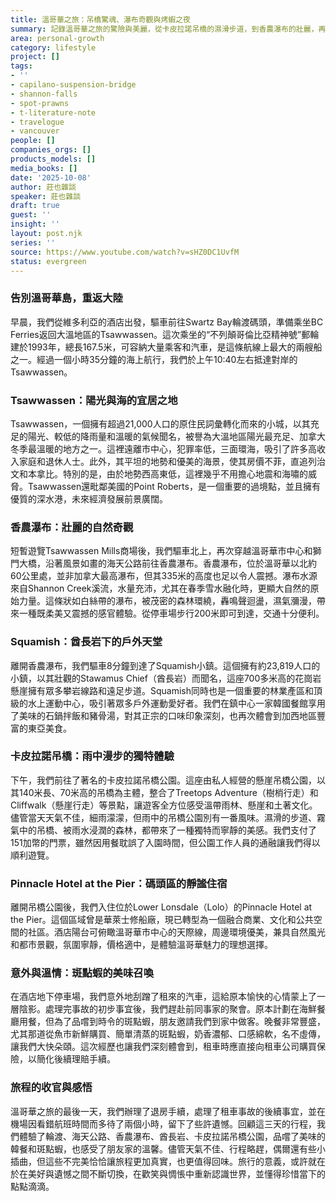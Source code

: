 ```yaml
---
title: 溫哥華之旅：吊橋驚魂、瀑布奇觀與烤蝦之夜
summary: 記錄溫哥華之旅的驚險與美麗，從卡皮拉諾吊橋的濕滑步道，到香農瀑布的壯麗，再到朋友家品嚐新鮮斑點蝦的溫馨夜晚，旅程雖有波折，卻更添回味。
area: personal-growth
category: lifestyle
project: []
tags:
- ''
- capilano-suspension-bridge
- shannon-falls
- spot-prawns
- t-literature-note
- travelogue
- vancouver
people: []
companies_orgs: []
products_models: []
media_books: []
date: '2025-10-08'
author: 莊也雜談
speaker: 莊也雜談
draft: true
guest: ''
insight: ''
layout: post.njk
series: ''
source: https://www.youtube.com/watch?v=sHZ0DC1UvfM
status: evergreen
---
```

### 告別溫哥華島，重返大陸

早晨，我們從維多利亞的酒店出發，驅車前往Swartz Bay輪渡碼頭，準備乘坐BC Ferries返回大溫地區的Tsawwassen。這次乘坐的“不列顛哥倫比亞精神號”郵輪建於1993年，總長167.5米，可容納大量乘客和汽車，是這條航線上最大的兩艘船之一。經過一個小時35分鐘的海上航行，我們於上午10:40左右抵達對岸的Tsawwassen。

### Tsawwassen：陽光與海的宜居之地

Tsawwassen，一個擁有超過21,000人口的原住民詞彙轉化而來的小城，以其充足的陽光、較低的降雨量和溫暖的氣候聞名，被譽為大溫地區陽光最充足、加拿大冬季最溫暖的地方之一。這裡遠離市中心，犯罪率低，三面環海，吸引了許多高收入家庭和退休人士。此外，其平坦的地勢和優美的海景，使其房價不菲，直追列治文和本拿比。特別的是，由於地勢西高東低，這裡幾乎不用擔心地震和海嘯的威脅。Tsawwassen還毗鄰美國的Point Roberts，是一個重要的過境點，並且擁有優質的深水港，未來經濟發展前景廣闊。

### 香農瀑布：壯麗的自然奇觀

短暫遊覽Tsawwassen Mills商場後，我們驅車北上，再次穿越溫哥華市中心和獅門大橋，沿著風景如畫的海天公路前往香農瀑布。香農瀑布，位於溫哥華以北約60公里處，並非加拿大最高瀑布，但其335米的高度也足以令人震撼。瀑布水源來自Shannon Creek溪流，水量充沛，尤其在春季雪水融化時，更顯大自然的原始力量。這條狀如白絲帶的瀑布，被茂密的森林環繞，轟鳴聲迴盪，濕氣瀰漫，帶來一種既柔美又震撼的感官體驗。從停車場步行200米即可到達，交通十分便利。

### Squamish：酋長岩下的戶外天堂

離開香農瀑布，我們驅車8分鐘到達了Squamish小鎮。這個擁有約23,819人口的小鎮，以其壯觀的Stawamus Chief（酋長岩）而聞名，這座700多米高的花崗岩懸崖擁有眾多攀岩線路和遠足步道。Squamish同時也是一個重要的林業產區和頂級的水上運動中心，吸引著眾多戶外運動愛好者。我們在鎮中心一家韓國餐館享用了美味的石鍋拌飯和豬骨湯，對其正宗的口味印象深刻，也再次體會到加西地區豐富的東亞美食。

### 卡皮拉諾吊橋：雨中漫步的獨特體驗

下午，我們前往了著名的卡皮拉諾吊橋公園。這座由私人經營的懸崖吊橋公園，以其140米長、70米高的吊橋為主體，整合了Treetops Adventure（樹梢行走）和Cliffwalk（懸崖行走）等景點，讓遊客全方位感受溫帶雨林、懸崖和土著文化。儘管當天天氣不佳，細雨濛濛，但雨中的吊橋公園別有一番風味。濕滑的步道、霧氣中的吊橋、被雨水浸潤的森林，都帶來了一種獨特而寧靜的美感。我們支付了151加幣的門票，雖然因用餐耽誤了入園時間，但公園工作人員的通融讓我們得以順利遊覽。

### Pinnacle Hotel at the Pier：碼頭區的靜謐住宿

離開吊橋公園後，我們入住位於Lower Lonsdale（Lolo）的Pinnacle Hotel at the Pier。這個區域曾是華萊士修船廠，現已轉型為一個融合商業、文化和公共空間的社區。酒店陽台可俯瞰溫哥華市中心的天際線，周邊環境優美，兼具自然風光和都市景觀，氛圍寧靜，價格適中，是體驗溫哥華魅力的理想選擇。

### 意外與溫情：斑點蝦的美味召喚

在酒店地下停車場，我們意外地刮蹭了租來的汽車，這給原本愉快的心情蒙上了一層陰影。處理完事故的初步事宜後，我們趕赴前同事家的聚會。原本計劃在海鮮餐廳用餐，但為了品嚐到時令的斑點蝦，朋友邀請我們到家中做客。晚餐非常豐盛，尤其那道從魚市新鮮購買、簡單清蒸的斑點蝦，奶香濃郁、口感綿軟，名不虛傳，讓我們大快朵頤。這次經歷也讓我們深刻體會到，租車時應直接向租車公司購買保險，以簡化後續理賠手續。

### 旅程的收官與感悟

溫哥華之旅的最後一天，我們辦理了退房手續，處理了租車事故的後續事宜，並在機場因看錯航班時間而多待了兩個小時，留下了些許遺憾。回顧這三天的行程，我們體驗了輪渡、海天公路、香農瀑布、酋長岩、卡皮拉諾吊橋公園，品嚐了美味的韓餐和斑點蝦，也感受了朋友家的溫馨。儘管天氣不佳、行程略趕，偶爾還有些小插曲，但這些不完美恰恰讓旅程更加真實，也更值得回味。旅行的意義，或許就在於在美好與遺憾之間不斷切換，在歡笑與惆悵中重新認識世界，並懂得珍惜當下的點點滴滴。